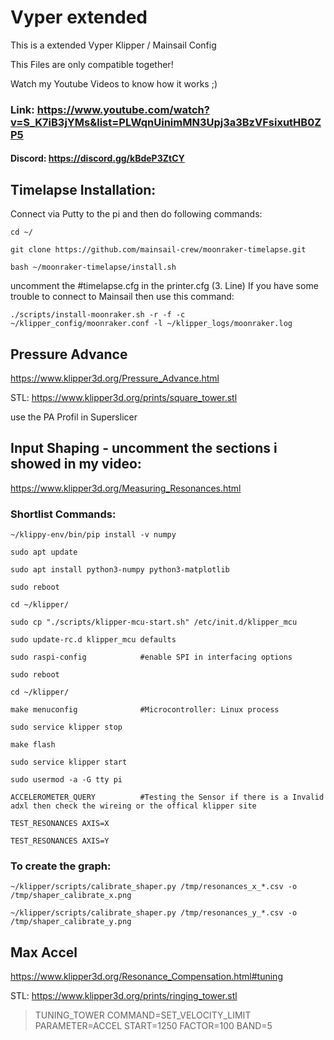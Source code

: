 # Vyper extended
This is a extended Vyper Klipper / Mainsail Config

This Files are only compatible together!

Watch my Youtube Videos to know how it works ;)

### Link: https://www.youtube.com/watch?v=S_K7iB3jYMs&list=PLWqnUinimMN3Upj3a3BzVFsixutHB0ZP5


#### Discord: https://discord.gg/kBdeP3ZtCY

## Timelapse Installation:

Connect via Putty to the pi and then do following commands:
```
cd ~/
```
```
git clone https://github.com/mainsail-crew/moonraker-timelapse.git
```
```
bash ~/moonraker-timelapse/install.sh
```

uncomment the #timelapse.cfg in the printer.cfg (3. Line)
If you have some trouble to connect to Mainsail then use this command:
```
./scripts/install-moonraker.sh -r -f -c ~/klipper_config/moonraker.conf -l ~/klipper_logs/moonraker.log
```


## Pressure Advance

https://www.klipper3d.org/Pressure_Advance.html

STL: https://www.klipper3d.org/prints/square_tower.stl

use the PA Profil in Superslicer


## Input Shaping - uncomment the sections i showed in my video:

https://www.klipper3d.org/Measuring_Resonances.html



### Shortlist Commands:
```
~/klippy-env/bin/pip install -v numpy
```
```
sudo apt update
```
```
sudo apt install python3-numpy python3-matplotlib
```
```
sudo reboot
```
```
cd ~/klipper/
```
```
sudo cp "./scripts/klipper-mcu-start.sh" /etc/init.d/klipper_mcu
```
```
sudo update-rc.d klipper_mcu defaults
```
```
sudo raspi-config            #enable SPI in interfacing options
```
```
sudo reboot
```
```
cd ~/klipper/
```
```
make menuconfig              #Microcontroller: Linux process
```
```
sudo service klipper stop
```
```
make flash
```
```
sudo service klipper start
```
```
sudo usermod -a -G tty pi
```
```
ACCELEROMETER_QUERY          #Testing the Sensor if there is a Invalid adxl then check the wireing or the offical klipper site
```
```
TEST_RESONANCES AXIS=X
```
```
TEST_RESONANCES AXIS=Y
```

### To create the graph:

```
~/klipper/scripts/calibrate_shaper.py /tmp/resonances_x_*.csv -o /tmp/shaper_calibrate_x.png
```
```
~/klipper/scripts/calibrate_shaper.py /tmp/resonances_y_*.csv -o /tmp/shaper_calibrate_y.png
```


## Max Accel

https://www.klipper3d.org/Resonance_Compensation.html#tuning

STL: https://www.klipper3d.org/prints/ringing_tower.stl

>TUNING_TOWER COMMAND=SET_VELOCITY_LIMIT PARAMETER=ACCEL START=1250 FACTOR=100 BAND=5

